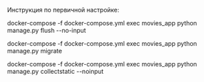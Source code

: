 Инструкция по первичной настройке:

docker-compose -f docker-compose.yml exec movies_app python manage.py flush --no-input

docker-compose -f docker-compose.yml exec movies_app python manage.py migrate

docker-compose -f docker-compose.yml exec movies_app python manage.py collectstatic --noinput